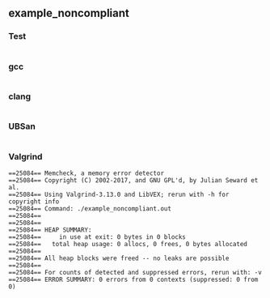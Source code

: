 ## example_noncompliant
### Test
```
```
### gcc
```
```
### clang
```
```
### UBSan
```
```
### Valgrind
```
==25084== Memcheck, a memory error detector
==25084== Copyright (C) 2002-2017, and GNU GPL'd, by Julian Seward et al.
==25084== Using Valgrind-3.13.0 and LibVEX; rerun with -h for copyright info
==25084== Command: ./example_noncompliant.out
==25084== 
==25084== 
==25084== HEAP SUMMARY:
==25084==     in use at exit: 0 bytes in 0 blocks
==25084==   total heap usage: 0 allocs, 0 frees, 0 bytes allocated
==25084== 
==25084== All heap blocks were freed -- no leaks are possible
==25084== 
==25084== For counts of detected and suppressed errors, rerun with: -v
==25084== ERROR SUMMARY: 0 errors from 0 contexts (suppressed: 0 from 0)
```
